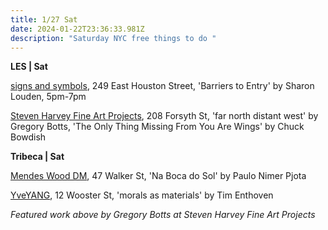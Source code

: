 ```yaml
---
title: 1/27 Sat
date: 2024-01-22T23:36:33.981Z
description: "Saturday NYC free things to do "
---
```

**L﻿ES | Sat**

[signs and symbols](https://www.signsandsymbols.art/exhibitions/barriers-to-entry), 249 East Houston Street, 'Barriers to Entry' by Sharon Louden, 5pm-7pm

[Steven Harvey Fine Art Projects](https://shfap.com/), 208 Forsyth St, 'far north distant west' by Gregory Botts, 'The Only Thing Missing From You Are Wings' by Chuck Bowdish

**T﻿ribeca | Sat**

[Mendes Wood DM](https://mendeswooddm.com/exhibitions/297-na-boca-do-sol-paulo-nimer-pjota/), 47 Walker St, 'Na Boca do Sol' by Paulo Nimer Pjota

[YveYANG](https://yveyang.com/exhibitions/tim-enthoven-morals-as-materials), 12 Wooster St, 'morals as materials' by Tim Enthoven

*F﻿eatured work above by Gregory Botts at Steven Harvey Fine Art Projects*